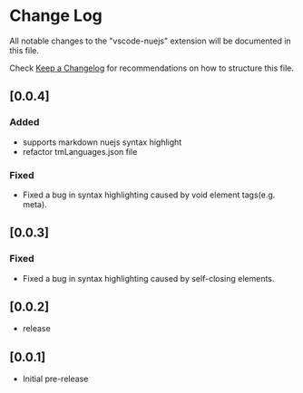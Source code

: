 # Change Log

All notable changes to the "vscode-nuejs" extension will be documented in this file.

Check [Keep a Changelog](http://keepachangelog.com/) for recommendations on how to structure this file.

## [0.0.4]
### Added
- supports markdown nuejs syntax highlight
- refactor tmLanguages.json file

### Fixed
- Fixed a bug in syntax highlighting caused by void element tags(e.g. meta).

## [0.0.3]
### Fixed
- Fixed a bug in syntax highlighting caused by self-closing elements.

## [0.0.2]
- release

## [0.0.1]
- Initial pre-release